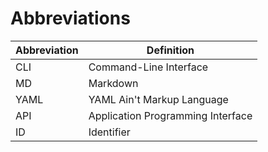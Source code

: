 # Abbreviations

| Abbreviation | Definition                            |
|--------------|----------------------------------------|
| CLI          | Command-Line Interface                 |
| MD           | Markdown                               |
| YAML         | YAML Ain't Markup Language             |
| API          | Application Programming Interface      |
| ID           | Identifier                             |
